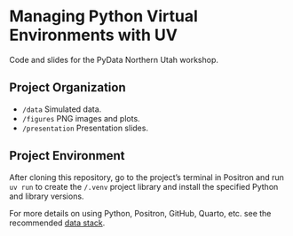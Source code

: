 # Managing Python Virtual Environments with UV


Code and slides for the PyData Northern Utah workshop.

## Project Organization

- `/data` Simulated data.
- `/figures` PNG images and plots.
- `/presentation` Presentation slides.

## Project Environment

After cloning this repository, go to the project’s terminal in Positron
and run `uv run` to create the `/.venv` project library and install the
specified Python and library versions.

For more details on using Python, Positron, GitHub, Quarto, etc. see the
recommended [data stack](https://github.com/marcdotson/data-stack).
